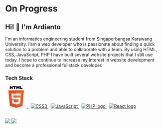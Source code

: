 # On Progress

## Hi! 👋 I'm Ardianto

I'm an informatics engineering student from Singaperbangsa Karawang University. I’am a web developer who is passionate about finding a quick solution to a problem and able to collaborate with a team. By using HTML, CSS, JavaScript, PHP I have built several website projects that I still use today. I hope to continue to increase my interest in website development and become a professional fullstack developer.

### Tech Stack
<a href="#">
    <img src="https://raw.githubusercontent.com/github/explore/80688e429a7d4ef2fca1e82350fe8e3517d3494d/topics/html/html.png" alt="HTML5" height="70">
  </a>&nbsp
  
  <a href="#">
    <img src="https://cdn.freebiesupply.com/logos/large/2x/css3-logo-png-transparent.png" alt="CSS3" height="70">
  </a>&nbsp
  
  <a href="https://www.javascript.com/">
    <img src="https://cdn.freebiesupply.com/logos/thumbs/1x/javascript-logo.png" alt="JavaScript" height="50">
  </a>&nbsp
  
  <a href="https://www.php.net/">
    <img src="https://camo.githubusercontent.com/ee7c2a37b02913fa0c8391d5ac4902336333e57dde7ab47ace2fb2e01ed1682e/68747470733a2f2f7777772e7068702e6e65742f696d616765732f6c6f676f732f6e65772d7068702d6c6f676f2e737667" alt="PHP logo" width="70" height="70">
  </a>&nbsp

<a href="https://reactjs.org/">
    <img src="https://cdn.freebiesupply.com/logos/large/2x/react-1-logo-png-transparent.png" alt="React logo" width="70" height="70">
  </a></br></br>
  
  <p align="left">
<a href="https://github.com/ArdiantoN19">
  <img height="180em" src="https://github-readme-stats-eight-theta.vercel.app/api?username=ArdiantoN19&show_icons=true&theme=algolia&include_all_commits=true&count_private=true"/>
  <img height="180em" src="https://github-readme-stats-eight-theta.vercel.app/api/top-langs/?username=ArdiantoN19&layout=compact&langs_count=8&theme=algolia"/>
</a>
</p>
  
<!--
**ArdiantoN19/ArdiantoN19** is a ✨ _special_ ✨ repository because its `README.md` (this file) appears on your GitHub profile.

Here are some ideas to get you started:

- 🔭 I’m currently working on ...
- 🌱 I’m currently learning ...
- 👯 I’m looking to collaborate on ...
- 🤔 I’m looking for help with ...
- 💬 Ask me about ...
- 📫 How to reach me: ...
- 😄 Pronouns: ...
- ⚡ Fun fact: ...
-->
